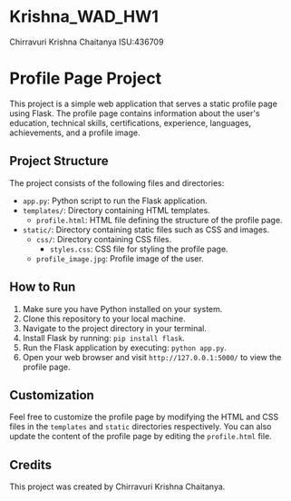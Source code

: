 # Krishna_WAD_HW1
Chirravuri Krishna Chaitanya ISU:436709

# Profile Page Project

This project is a simple web application that serves a static profile page using Flask. The profile page contains information about the user's education, technical skills, certifications, experience, languages, achievements, and a profile image.

## Project Structure

The project consists of the following files and directories:

- `app.py`: Python script to run the Flask application.
- `templates/`: Directory containing HTML templates.
  - `profile.html`: HTML file defining the structure of the profile page.
- `static/`: Directory containing static files such as CSS and images.
  - `css/`: Directory containing CSS files.
    - `styles.css`: CSS file for styling the profile page.
  - `profile_image.jpg`: Profile image of the user.

## How to Run

1. Make sure you have Python installed on your system.
2. Clone this repository to your local machine.
3. Navigate to the project directory in your terminal.
4. Install Flask by running: `pip install flask`.
5. Run the Flask application by executing: `python app.py`.
6. Open your web browser and visit `http://127.0.0.1:5000/` to view the profile page.

## Customization

Feel free to customize the profile page by modifying the HTML and CSS files in the `templates` and `static` directories respectively. You can also update the content of the profile page by editing the `profile.html` file.

## Credits

This project was created by Chirravuri Krishna Chaitanya.
